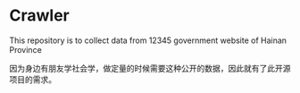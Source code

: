 # Crawler
This repository is to collect data from 12345 government website of Hainan Province

因为身边有朋友学社会学，做定量的时候需要这种公开的数据，因此就有了此开源项目的需求。
